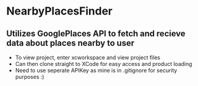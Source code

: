 # NearbyPlacesFinder
## Utilizes GooglePlaces API to fetch and recieve data about places nearby to user
- To view project, enter xcworkspace and view project files
- Can then clone straight to XCode for easy access and product loading
- Need to use seperate APIKey as mine is in .gitignore for security purposes :)
